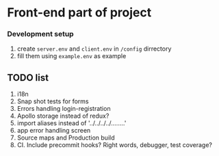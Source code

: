 # Front-end part of project

### Development setup

1. create `server.env` and `client.env` in `/config` dirrectory
2. fill them using `example.env` as example

## TODO list

1. i18n
2. Snap shot tests for forms
3. Errors handling login-registration
4. Apollo storage instead of redux?
5. import aliases instead of '../../../../........'
6. app error handling screen
7. Source maps and Production build
8. CI. Include precommit hooks? Right words, debugger, test coverage?
